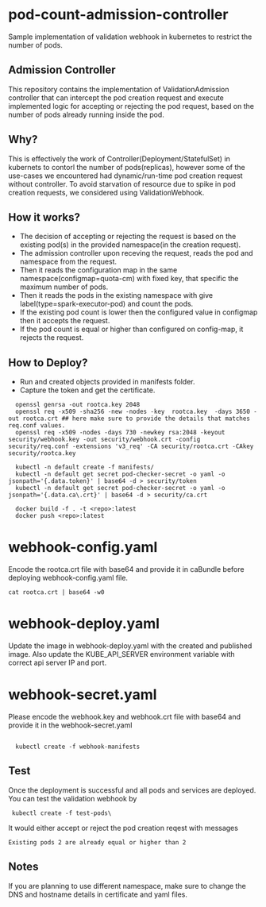 # pod-count-admission-controller
Sample implementation of validation webhook in kubernetes to restrict the number of pods.

## Admission Controller

This repository contains the implementation of ValidationAdmission controller that can intercept the pod creation request
and execute implemented logic for accepting or rejecting the pod request, based on the number of pods already running inside the pod.

## Why?

This is effectively the work of Controller(Deployment/StatefulSet) in kubernets to contorl the number of pods(replicas), however some of the use-cases we encountered had dynamic/run-time pod creation request without controller. To avoid starvation of resource due to spike in pod creation requests, we considered using ValidationWebhook.

## How it works?

- The decision of accepting or rejecting the request is based on the existing pod(s) in the provided namespace(in the creation request).
- The admission controller upon receving the request, reads the pod and namespace from the request.
- Then it reads the configuration map in the same namespace(configmap=quota-cm) with fixed key, that specific the maximum number of pods.
- Then it reads the pods in the existing namespace with give label(type=spark-executor-pod) and count the pods. 
- If the existing pod count is lower then the configured value in configmap then it accepts the request.
- If the pod count is equal or higher than configured on config-map, it rejects the request.

## How to Deploy?
- Run and created objects provided in manifests folder.
- Capture the token and get the certificate.
```
  openssl genrsa -out rootca.key 2048
  openssl req -x509 -sha256 -new -nodes -key  rootca.key  -days 3650 -out rootca.crt ## here make sure to provide the details that matches req.conf values. 
  openssl req -x509 -nodes -days 730 -newkey rsa:2048 -keyout security/webhook.key -out security/webhook.crt -config security/req.conf -extensions 'v3_req' -CA security/rootca.crt -CAkey security/rootca.key

  kubectl -n default create -f manifests/
  kubectl -n default get secret pod-checker-secret -o yaml -o jsonpath='{.data.token}' | base64 -d > security/token
  kubectl -n default get secret pod-checker-secret -o yaml -o jsonpath='{.data.ca\.crt}' | base64 -d > security/ca.crt 
  
  docker build -f . -t <repo>:latest
  docker push <repo>:latest
```

# webhook-config.yaml
  Encode the rootca.crt file with base64 and provide it in caBundle before deploying webhook-config.yaml file.

``` cat rootca.crt | base64 -w0 ``` 

# webhook-deploy.yaml
  Update the image in webhook-deploy.yaml with the created and published image.
  Also update the KUBE_API_SERVER environment variable with correct api server IP and port.

# webhook-secret.yaml
  Please encode the webhook.key and webhook.crt file with base64 and provide it in the webhook-secret.yaml

```

  kubectl create -f webhook-manifests

```

## Test
 Once the deployment is successful and all pods and  services are deployed. You can test the validation webhook by 

 ``` kubectl create -f test-pods\```

 It would either accept or reject the pod creation reqest with messages

 ```Existing pods 2 are already equal or higher than 2```

## Notes
If you are planning to use different namespace, make sure to change the DNS and hostname details in certificate and yaml files.